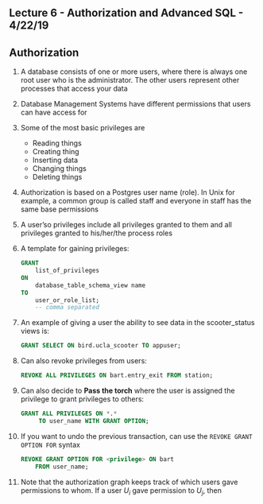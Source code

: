 ## Lecture 6 - Authorization and Advanced SQL - 4/22/19

## Authorization

1. A database consists of one or more users, where there is always one root user who is
   the administrator. The other users represent other processes that access your data
2. Database Management Systems have different permissions that users can have access for
3. Some of the most basic privileges are
    * Reading things
    * Creating thing
    * Inserting data
    * Changing things
    * Deleting things
4. Authorization is based on a Postgres user name (role). In Unix for example, a common
   group is called staff and everyone in staff has the same base permissions
5. A user’so privileges include all privileges granted to them and all privileges
    granted to his/her/the process roles
6. A template for gaining privileges:

    ```sql
    GRANT
        list_of_privileges
    ON
        database_table_schema_view name
    TO
        user_or_role_list;
        -- comma separated
    ```
7. An example of giving a user the ability to see data in the scooter_status views is:

    ```sql
    GRANT SELECT ON bird.ucla_scooter TO appuser;
    ```
8. Can also revoke privileges from users:

    ```sql
    REVOKE ALL PRIVILEGES ON bart.entry_exit FROM station;
    ```
9. Can also decide to **Pass the torch** where the user is assigned the privilege to
   grant privileges to others:

   ```sql
   GRANT ALL PRIVILEGES ON *.*
        TO user_name WITH GRANT OPTION;
   ```
10. If you want to undo the previous transaction, can use the `REVOKE GRANT OPTION FOR`
    syntax

    ```sql
    REVOKE GRANT OPTION FOR <privilege> ON bart
        FROM user_name;
    ```
11. Note that the authorization graph keeps track of which users gave permissions to
    whom. If a user $U_i$ gave permission to $U_j$, then

